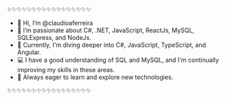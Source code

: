 ✨✨✨✨✨✨✨✨✨✨✨✨✨✨✨✨✨
- 👋 Hi, I’m @claudioaferreira
- 👀 I’m passionate about C#, .NET, JavaScript, ReactJs, MySQL, SQLExpress, and NodeJs.
- 🌱 Currently, I'm diving deeper into C#, JavaScript, TypeScript, and Angular.
- 💻 I have a good understanding of SQL and MySQL, and I'm continually improving my skills in these areas.
- 🚀 Always eager to learn and explore new technologies.
  
✨✨✨✨✨✨✨✨✨✨✨✨✨✨✨✨✨
